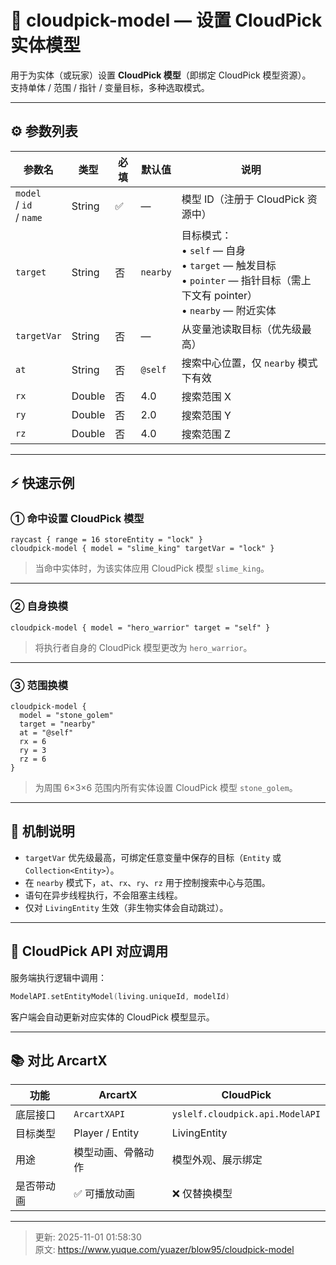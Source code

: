 # 🧩 cloudpick-model — 设置 CloudPick 实体模型

用于为实体（或玩家）设置 **CloudPick 模型**（即绑定 CloudPick 模型资源）。  
支持单体 / 范围 / 指针 / 变量目标，多种选取模式。

---

## ⚙️ 参数列表

| 参数名                               | 类型     | 必填 | 默认值      | 说明                                                                                                        |
|-----------------------------------|--------|----|----------|-----------------------------------------------------------------------------------------------------------|
| `model`<br/> / `id`<br/> / `name` | String | ✅  | —        | 模型 ID（注册于 CloudPick 资源中）                                                                                  |
| `target`                          | String | 否  | `nearby` | 目标模式：<br/>• `self` — 自身<br/>• `target` — 触发目标<br/>• `pointer` — 指针目标（需上下文有 pointer）<br/>• `nearby` — 附近实体 |
| `targetVar`                       | String | 否  | —        | 从变量池读取目标（优先级最高）                                                                                           |
| `at`                              | String | 否  | `@self`  | 搜索中心位置，仅 `nearby` 模式下有效                                                                                   |
| `rx`                              | Double | 否  | 4.0      | 搜索范围 X                                                                                                    |
| `ry`                              | Double | 否  | 2.0      | 搜索范围 Y                                                                                                    |
| `rz`                              | Double | 否  | 4.0      | 搜索范围 Z                                                                                                    |

---

## ⚡ 快速示例

### ① **命中设置 CloudPick 模型**

```plain
raycast { range = 16 storeEntity = "lock" }
cloudpick-model { model = "slime_king" targetVar = "lock" }
```

> 当命中实体时，为该实体应用 CloudPick 模型 `slime_king`。

---

### ② **自身换模**

```plain
cloudpick-model { model = "hero_warrior" target = "self" }
```

> 将执行者自身的 CloudPick 模型更改为 `hero_warrior`。

---

### ③ **范围换模**

```plain
cloudpick-model {
  model = "stone_golem"
  target = "nearby"
  at = "@self"
  rx = 6
  ry = 3
  rz = 6
}
```

> 为周围 6×3×6 范围内所有实体设置 CloudPick 模型 `stone_golem`。

---

## 🧠 机制说明

- `targetVar` 优先级最高，可绑定任意变量中保存的目标（`Entity` 或 `Collection<Entity>`）。
- 在 `nearby` 模式下，`at`、`rx`、`ry`、`rz` 用于控制搜索中心与范围。  
- 语句在异步线程执行，不会阻塞主线程。  
- 仅对 `LivingEntity` 生效（非生物实体会自动跳过）。

---

## 🧩 CloudPick API 对应调用

服务端执行逻辑中调用：

```kotlin
ModelAPI.setEntityModel(living.uniqueId, modelId)
```

客户端会自动更新对应实体的 CloudPick 模型显示。

---

## 📚 对比 ArcartX

| 功能 | ArcartX | CloudPick |
| --- | --- | --- |
| 底层接口 | `ArcartXAPI` | `yslelf.cloudpick.api.ModelAPI` |
| 目标类型 | Player / Entity | LivingEntity |
| 用途 | 模型动画、骨骼动作 | 模型外观、展示绑定 |
| 是否带动画 | ✅ 可播放动画 | ❌ 仅替换模型 |

---

> 更新: 2025-11-01 01:58:30  
> 原文: <https://www.yuque.com/yuazer/blow95/cloudpick-model>
